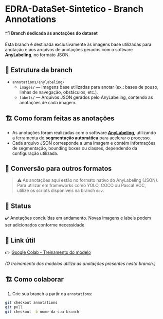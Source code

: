 # EDRA-DataSet-Sintetico - Branch Annotations

🗂️ **Branch dedicada às anotações do dataset**

Esta branch é destinada exclusivamente às imagens base utilizadas para anotação e aos arquivos de anotações gerados com o software **AnyLabeling**, no formato JSON.

## 📂 Estrutura da branch

- `annotations/anylabeling/`
  - `images/` — Imagens base utilizadas para anotar (ex.: bases de pouso, linhas de navegação, obstáculos, etc.).
  - `labels/` — Arquivos JSON gerados pelo AnyLabeling, contendo as anotações de cada imagem.

## 🏗️ Como foram feitas as anotações

- As anotações foram realizadas com o software **[AnyLabeling](https://github.com/lllyasviel/AnyLabeling)**, utilizando a ferramenta de **segmentação automática** para acelerar o processo.
- Cada arquivo JSON corresponde a uma imagem e contém informações de segmentação, bounding boxes ou classes, dependendo da configuração utilizada.

## 🔀 Conversão para outros formatos

> ⚠️ As anotações aqui estão no formato nativo do AnyLabeling (JSON).  
Para utilizar em frameworks como YOLO, COCO ou Pascal VOC, utilize os scripts disponíveis na branch `dev`.

## 🚀 Status

✔️ Anotações concluídas em andamento. Novas imagens e labels podem ser adicionados conforme necessidade.

## 🔗 Link útil

👉 [Google Colab - Treinamento do modelo](https://colab.research.google.com/drive/1KxAICycvb0RySuOXY7-nr1obotJ2oebA?usp=sharing)

*(O treinamento dos modelos utiliza as anotações presentes nesta branch.)*

## 🏗️ Como colaborar

1. Crie sua branch a partir da `annotations`:

```bash
git checkout annotations
git pull
git checkout -b nome-da-sua-branch
